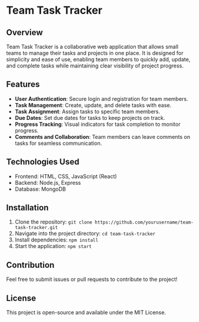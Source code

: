 # Team Task Tracker

## Overview
Team Task Tracker is a collaborative web application that allows small teams to manage their tasks and projects in one place. It is designed for simplicity and ease of use, enabling team members to quickly add, update, and complete tasks while maintaining clear visibility of project progress.

## Features
- **User Authentication**: Secure login and registration for team members.
- **Task Management**: Create, update, and delete tasks with ease.
- **Task Assignment**: Assign tasks to specific team members.
- **Due Dates**: Set due dates for tasks to keep projects on track.
- **Progress Tracking**: Visual indicators for task completion to monitor progress.
- **Comments and Collaboration**: Team members can leave comments on tasks for seamless communication.

## Technologies Used
- Frontend: HTML, CSS, JavaScript (React)
- Backend: Node.js, Express
- Database: MongoDB

## Installation
1. Clone the repository: `git clone https://github.com/yourusername/team-task-tracker.git`
2. Navigate into the project directory: `cd team-task-tracker`
3. Install dependencies: `npm install`
4. Start the application: `npm start`

## Contribution
Feel free to submit issues or pull requests to contribute to the project!

## License
This project is open-source and available under the MIT License.